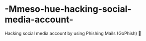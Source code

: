 # -Mmeso-hue-hacking-social-media-account-
Hacking social media account by using Phishing Mails (GoPhish) 🐬

